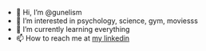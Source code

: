 - 👋 Hi, I’m @gunelism
- 👀 I’m interested in psychology, science, gym, moviesss
- 🌱 I’m currently learning everything
- 📫 How to reach me at [my linkedin](https://www.linkedin.com/in/gunel-ismayilova-583398a8/)

<!---
gunelism/gunelism is a ✨ special ✨ repository because its `README.md` (this file) appears on your GitHub profile.
You can click the Preview link to take a look at your changes.
--->
